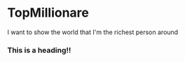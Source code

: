 # TopMillionare
I want to show the world that I'm the richest person around

### This is a heading!!
